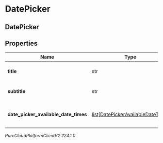 # DatePicker

## DatePicker

## Properties

|Name | Type | Description | Notes|
|------------ | ------------- | ------------- | -------------|
| **title** | str | Text to show in the title. | [optional] |
| **subtitle** | str | Text to show in the description. | [optional] |
| **date_picker_available_date_times** | [list[DatePickerAvailableDateTime]](DatePickerAvailableDateTime) | An array of available times objects. | |



_PureCloudPlatformClientV2 224.1.0_
